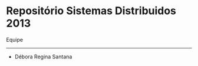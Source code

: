 Repositório Sistemas Distribuidos 2013
======================================

Equipe
______

- Débora Regina Santana
